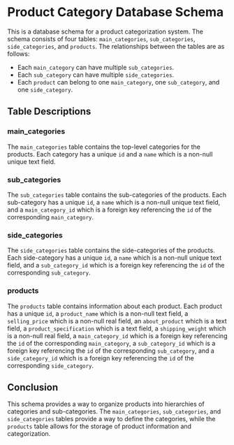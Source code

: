 # Product Category Database Schema

This is a database schema for a product categorization system. The schema consists of four tables: `main_categories`, `sub_categories`, `side_categories`, and `products`. The relationships between the tables are as follows:

- Each `main_category` can have multiple `sub_categories`.
- Each `sub_category` can have multiple `side_categories`.
- Each `product` can belong to one `main_category`, one `sub_category`, and one `side_category`.

## Table Descriptions

### main_categories

The `main_categories` table contains the top-level categories for the products. Each category has a unique `id` and a `name` which is a non-null unique text field.

### sub_categories

The `sub_categories` table contains the sub-categories of the products. Each sub-category has a unique `id`, a `name` which is a non-null unique text field, and a `main_category_id` which is a foreign key referencing the `id` of the corresponding `main_category`.

### side_categories

The `side_categories` table contains the side-categories of the products. Each side-category has a unique `id`, a `name` which is a non-null unique text field, and a `sub_category_id` which is a foreign key referencing the `id` of the corresponding `sub_category`.

### products

The `products` table contains information about each product. Each product has a unique `id`, a `product_name` which is a non-null text field, a `selling_price` which is a non-null real field, an `about_product` which is a text field, a `product_specification` which is a text field, a `shipping_weight` which is a non-null real field, a `main_category_id` which is a foreign key referencing the `id` of the corresponding `main_category`, a `sub_category_id` which is a foreign key referencing the `id` of the corresponding `sub_category`, and a `side_category_id` which is a foreign key referencing the `id` of the corresponding `side_category`.

## Conclusion

This schema provides a way to organize products into hierarchies of categories and sub-categories. The `main_categories`, `sub_categories`, and `side_categories` tables provide a way to define the categories, while the `products` table allows for the storage of product information and categorization.

